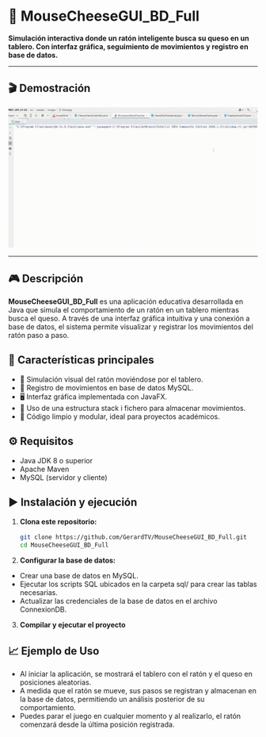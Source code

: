 # 🧀 MouseCheeseGUI_BD_Full

**Simulación interactiva donde un ratón inteligente busca su queso en un tablero. Con interfaz gráfica, seguimiento de movimientos y registro en base de datos.**

---

## 🎬 Demostración

![Demostración del juego](media/demoMouseCheeseGUIGame.gif)

---

## 🎮 Descripción

**MouseCheeseGUI_BD_Full** es una aplicación educativa desarrollada en Java que simula el comportamiento de un ratón en un tablero mientras busca el queso. A través de una interfaz gráfica intuitiva y una conexión a base de datos, el sistema permite visualizar y registrar los movimientos del ratón paso a paso.

## 🚀 Características principales

- 🧠 Simulación visual del ratón moviéndose por el tablero.
- 💾 Registro de movimientos en base de datos MySQL.
- 🖥️ Interfaz gráfica implementada con JavaFX.
- 🔎 Uso de una estructura stack i fichero para almacenar movimientos.
- 🧪 Código limpio y modular, ideal para proyectos académicos.


## ⚙️ Requisitos

- Java JDK 8 o superior
- Apache Maven
- MySQL (servidor y cliente)

## ▶️ Instalación y ejecución

1. **Clona este repositorio:**

   ```bash
   git clone https://github.com/GerardTV/MouseCheeseGUI_BD_Full.git
   cd MouseCheeseGUI_BD_Full

2. **Configurar la base de datos:**

- Crear una base de datos en MySQL.
- Ejecutar los scripts SQL ubicados en la carpeta sql/ para crear las tablas necesarias.
- Actualizar las credenciales de la base de datos en el archivo ConnexionDB.

3. **Compilar y ejecutar el proyecto**

## 📈 Ejemplo de Uso
- Al iniciar la aplicación, se mostrará el tablero con el ratón y el queso en posiciones aleatorias. 
- A medida que el ratón se mueve, sus pasos se registran y almacenan en la base de datos, permitiendo un análisis posterior de su comportamiento.
 - Puedes parar el juego en cualquier momento y al realizarlo, el ratón comenzará desde la última posición registrada.

